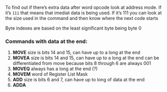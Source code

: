 To find out if there’s extra data after word opcode look at address mode. If it’s `111` that means that imediat data is being used. If it’s 111 you can look at the size used in the command and then know where the next code starts

Byte indexes are based on the least significant byte being byte 0


### Commands with data at the end:
1. __MOVE__		size is bits 14 and 15, can have up to a long at the end
2. __MOVEA__	size is bits 14 and 15, can have up to a long at the end can be differentiated from move because bits 8 through 6 are always 001
3. __MOVEQ__	always has a long at the end (?)
4. __MOVEM__	word of Register List Mask
5. __ADD__		size is bits 6 and 7, can have up to long of data at the end
6. __ADDA__   
